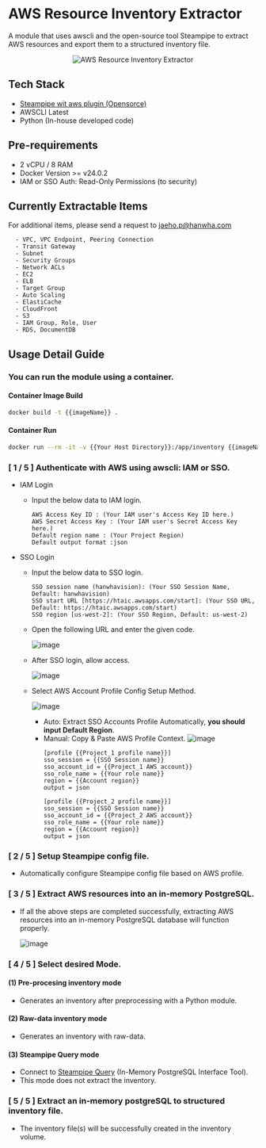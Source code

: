 # AWS Resource Inventory Extractor

A module that uses awscli and the open-source tool Steampipe to extract AWS resources and export them to a structured inventory file.

<p align="center">
  <img src="https://github.com/user-attachments/assets/08ed8337-916c-4ae7-8c1c-66d26ff85329" alt="AWS Resource Inventory Extractor">
</p>


## Tech Stack
- [Steampipe wit aws plugin (Opensorce)](https://hub.steampipe.io/plugins/turbot/aws)
- AWSCLI Latest
- Python (In-house developed code)

## Pre-requirements
- 2 vCPU / 8 RAM
- Docker Version >= v24.0.2
- IAM or SSO Auth: Read-Only Permissions (to security)

## Currently Extractable Items

For additional items, please send a request to jaeho.p@hanwha.com

```
  - VPC, VPC Endpoint, Peering Connection
  - Transit Gateway
  - Subnet
  - Security Groups
  - Network ACLs
  - EC2
  - ELB
  - Target Group
  - Auto Scaling
  - ElastiCache
  - CloudFront
  - S3
  - IAM Group, Role, User
  - RDS, DocumentDB
```

## Usage Detail Guide

### You can run the module using a container.

#### Container Image Build
```bash
docker build -t {{imageName}} .
```
#### Container Run
```bash
docker run --rm -it -v {{Your Host Directory}}:/app/inventory {{imageName}}
```

### [ 1 / 5 ] Authenticate with AWS using awscli: IAM or SSO.

- IAM Login
  - Input the below data to IAM login.
    ```
    AWS Access Key ID : (Your IAM user's Access Key ID here.)
    AWS Secret Access Key : (Your IAM user's Secret Access Key here.)
    Default region name : (Your Project Region)
    Default output format :json 
    ```

- SSO Login
  - Input the below data to SSO login.
    ```
    SSO session name (hanwhavision): (Your SSO Session Name, Default: hanwhavision)
    SSO start URL [https://htaic.awsapps.com/start]: (Your SSO URL, Default: https://htaic.awsapps.com/start)
    SSO region [us-west-2]: (Your SSO Region, Default: us-west-2)
    ```
  - Open the following URL and enter the given code.
    
    ![image](https://github.com/user-attachments/assets/ade9aa67-a885-4117-ad52-375ae7ec55be)
  
  - After SSO login, allow access.
  
    ![image](https://github.com/user-attachments/assets/dd72cd0d-7060-45fb-8ae0-bf3b8f52967e)

  - Select AWS Account Profile Config Setup Method.
 
    ![image](https://github.com/user-attachments/assets/e1ab1526-2eee-460e-9767-ac40c85fc8ac)
    - Auto: Extract SSO Accounts Profile Automatically, **you should input Default Region**.
    - Manual: Copy & Paste AWS Profile Context.
      ![image](https://github.com/user-attachments/assets/267737a0-c0db-46d4-8303-5ed6c7f04635)
      ```
      [profile {{Project_1 profile name}}]
      sso_session = {{SSO Session name}}
      sso_account_id = {{Project_1 AWS account}}
      sso_role_name = {{Your role name}}
      region = {{Account region}}
      output = json

      [profile {{Project_2 profile name}}]
      sso_session = {{SSO Session name}}
      sso_account_id = {{Project_2 AWS account}}
      sso_role_name = {{Your role name}}
      region = {{Account region}}
      output = json
      ```

### [ 2 / 5 ] Setup Steampipe config file.
- Automatically configure Steampipe config file based on AWS profile.

### [ 3 / 5 ] Extract AWS resources into an in-memory PostgreSQL.
- If all the above steps are completed successfully, extracting AWS resources into an in-memory PostgreSQL database will function properly.

  ![image](https://github.com/user-attachments/assets/15e94696-beb0-4c10-ad6e-9d9f3121d27b)

### [ 4 / 5 ] Select desired Mode.

#### (1) Pre-procesing inventory mode
  - Generates an inventory after preprocessing with a Python module.

#### (2) Raw-data inventory mode
  - Generates an inventory with raw-data.

#### (3) Steampipe Query mode 
  - Connect to [Steampipe Query](https://steampipe.io/docs/query/query-shell) (In-Memory PostgreSQL Interface Tool).
  - This mode does not extract the inventory.

### [ 5 / 5 ] Extract an in-memory postgreSQL to structured inventory file.
- The inventory file(s) will be successfully created in the inventory volume.
